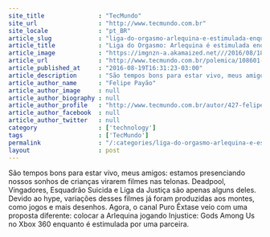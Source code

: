 ```yaml
---
site_title               : "TecMundo"
site_url                 : "http://www.tecmundo.com.br"
site_locale              : "pt_BR"
article_slug             : "liga-do-orgasmo-arlequina-e-estimulada-enquanto-joga-no-xbox-18"
article_title            : "Liga do Orgasmo: Arlequina é estimulada enquanto joga no Xbox [+18]"
article_image            : "https://imgnzn-a.akamaized.net///2016/08/18/18150059385337-t1200x480.jpg"
article_url              : "http://www.tecmundo.com.br/polemica/108601-liga-orgasmo-arlequina-estimulada-joga-xbox-18.htm"
article_published_at     : "2016-08-19T16:31:23-03:00"
article_description      : "São tempos bons para estar vivo, meus amigos: estamos presenciando nossos sonhos de crianças virarem filmes nas telonas. Deadpool, Vingadores, Esquadrão Suicida e Liga da Justiça são apenas alguns deles. Devido ao hype, variações desses filmes já foram produzidas aos montes, como jogos e mais desenhos. Agora, o canal Puro Êxtase veio com uma proposta diferente: colocar a Arlequina jogando Injustice: Gods Among Us no Xbox 360 enquanto é estimulada por uma parceira."
article_author_name      : "Felipe Payão"
article_author_image     : null
article_author_biography : null
article_author_profile   : "http://www.tecmundo.com.br/autor/427-felipe-payao/"
article_author_facebook  : null
article_author_twitter   : null
category                 : ['technology']
tags                     : ['TecMundo']
permalink                : "/:categories/liga-do-orgasmo-arlequina-e-estimulada-enquanto-joga-no-xbox-18/"
layout                   : post
---
```


São tempos bons para estar vivo, meus amigos: estamos presenciando nossos sonhos de crianças virarem filmes nas telonas. Deadpool, Vingadores, Esquadrão Suicida e Liga da Justiça são apenas alguns deles. Devido ao hype, variações desses filmes já foram produzidas aos montes, como jogos e mais desenhos. Agora, o canal Puro Êxtase veio com uma proposta diferente: colocar a Arlequina jogando Injustice: Gods Among Us no Xbox 360 enquanto é estimulada por uma parceira.
